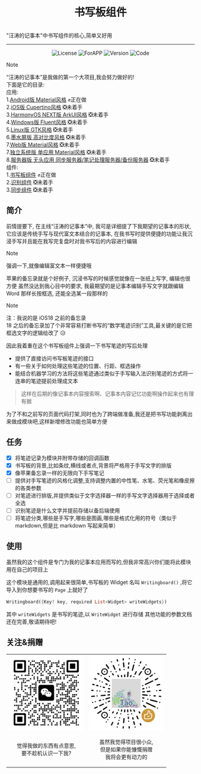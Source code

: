 <h1 style="text-align: center;">书写板组件</h1>

```dart

```

"汪涛的记事本"中书写组件的核心,简单又好用

<!--<img src="./img/image.png" width="600" alt="书写组件" style="display: block; margin: 0 auto;"/>-->

---

<div style="text-align: center; margin: 0 auto; width: 500;">

![License](https://img.shields.io/badge/许可-MIT-yellow)
![ForAPP](https://img.shields.io/badge/模块-汪涛的记事本-blue)
![Version](https://img.shields.io/badge/版本-0.0.1-green)
![Code](https://img.shields.io/badge/基于-Flutter-blue?logo=flutter)

</div>

> [!NOTE]
> “汪涛的记事本”是我做的第一个大项目,我会努力做好的!\
> 下面是它的目录:\
> 应用:\
> 1.[Android版 Material风格](https://github.com/TaoEngine/notepad_forwangtao_android) ✊正在做\
> 2.[iOS版 Cupertino风格](https://github.com/TaoEngine/notepad_forwangtao_android) ❎未着手\
> 3.[HarmonyOS NEXT版 ArkUI风格](https://github.com/TaoEngine/notepad_forwangtao_android) ❎未着手\
> 4.[Windows版 Fluent风格](https://github.com/TaoEngine/notepad_forwangtao_android) ❎未着手\
> 5.[Linux版 GTK风格](https://github.com/TaoEngine/notepad_forwangtao_android) ❎未着手\
> 6.[墨水屏版 高对比度风格](https://github.com/TaoEngine/notepad_forwangtao_android) ❎未着手\
> 7.[Web版 Material风格](https://github.com/TaoEngine/notepad_forwangtao_android) ❎未着手\
> 7.[独立系统版 单应用 Material风格](https://github.com/TaoEngine/notepad_forwangtao_android) ❎未着手\
> 8.[服务器版 无头应用 同步服务器/笔记处理服务器/备份服务器](https://github.com/TaoEngine/notepad_forwangtao_android) ❎未着手\
> 组件:\
> 1.[书写板组件](https://github.com/TaoEngine/notepad_forwangtao_android) ✊正在做\
> 2.[识别组件](https://github.com/TaoEngine/notepad_forwangtao_android) ❎未着手\
> 3.[同步组件](https://github.com/TaoEngine/notepad_forwangtao_android) ❎未着手

## 简介

前情提要下,
在主线“汪涛的记事本”中,
我可是详细提了下我期望的记事本的形状,
它应该是传统手写与现代富文本结合的记事本,
在我书写时提供便捷的功能让我沉浸手写并且能在我写完复盘时对我书写后的内容进行编辑

> [!NOTE]
> 强调一下,就像编辑富文本一样便捷哦

苹果的备忘录就是个好例子,
沉浸书写的时候感觉就像在一张纸上写字,
编辑也很方便
虽然没达到我心目中的要求,
我最期望的是记事本编辑手写文字就跟编辑 Word 那样长按框选,
还能全选某一段那样的

> [!NOTE]
> 注：我说的是 iOS18 之前的备忘录\
> 18 之后的备忘录加了个非常容易打断书写的“数学笔迹识别”工具,最关键的是它把框选文字的逻辑给改了 😥

因此我着重在这个书写板组件上强调一下书写笔迹的写后处理
- 提供了直接访问书写板笔迹的接口
- 有一些关于如何处理这些笔迹的位置、行距、框选操作
- 能结合机器学习的方法将这些笔迹通过类似于手写输入法识别笔迹的方式将一连串的笔迹提前处理成文本
> 这样在后期的像记事本内容搜索啊、记事本内容记忆功能啊操作起来也有理有据

为了不和之前写的页面代码打架,同时也为了跨端做准备,我还是把书写功能剥离出来做成模块吧,这样新增修改功能也简单方便

## 任务

- [x] 将笔迹记录为模块并附带存储的回调函数
- [x] 书写板的背景,比如条纹,横线或者点,背景将严格用于手写文字的排版
- [x] 像苹果备忘录一样的无限向下手写笔记
- [ ] 提供对手写笔迹的风格化调整,支持调整内置的中性笔、水笔、荧光笔和橡皮擦的各类参数
- [ ] 对笔迹进行排版,并提供类似于文字选择器一样的手写文字选择器用于选择或者全选
- [ ] 识别笔迹是什么文字并提前存储以备后端使用
- [ ] 将笔迹分类,哪些是手写字,哪些是图画,哪些是格式化用的符号（类似于 markdown,但是比 markdown 写起来简单）

## 使用

虽然我的这个组件是专门为我的记事本应用而写的,但我非常高兴你们能将此模块用在自己的项目上

这个模块是通用的,调用起来很简单,书写板的 Widget 名叫 `Writingboard()` ,将它导入到你想要书写的 `Page` 上就好了

```dart
Writingboard({Key? key, required List<Widget> writeWidgets})
```

其中 `writeWidgets` 是书写的笔迹,以 `WriteWidget` 进行存储
其他功能的参数文档还在完善,敬请期待吧!

## 关注&捐赠

<table style="text-align: center; margin: 0 auto; width: 500;">
    <tr>
        <th>
          <img src="./img/findme.png" width="200" alt="觉得我做的东西有点意思,要不趁机认识一下我?" style="display: block; margin: 0 auto;"/>
        </th>
        <th>
          <img src="./img/donate.png" width="200" alt="虽然我觉得我的项目很简单,但是如果你能慷慨捐赠我将会更加努力的" style="display: block; margin: 0 auto;"/>
        </th>
    </tr>
    <tr>
        <td>
          <p>
            觉得我做的东西有点意思,<br>
            要不趁机认识一下我?
          </p>
        </td>
        <td>
        <p>
          虽然我觉得项目很小众,<br>
          但是如果你能慷慨捐赠<br>
          我将会更有动力的
        </p>
        </td>
    </tr>
</table>